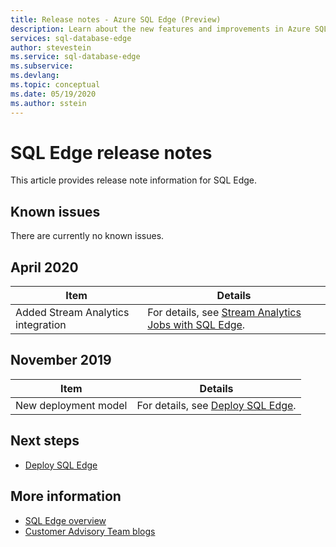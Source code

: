 ```yaml
---
title: Release notes - Azure SQL Edge (Preview)
description: Learn about the new features and improvements in Azure SQL Edge (Preview)
services: sql-database-edge
author: stevestein
ms.service: sql-database-edge
ms.subservice: 
ms.devlang: 
ms.topic: conceptual
ms.date: 05/19/2020
ms.author: sstein
---
```

# SQL Edge release notes

This article provides release note information for SQL Edge. 

## Known issues

There are currently no known issues.

## April 2020

|Item | Details |
| --- | --- |
|Added Stream Analytics integration|For details, see [Stream Analytics Jobs with SQL Edge](stream-analytics.md).|



## November 2019

|Item | Details |
| --- | --- |
|New deployment model|For details, see [Deploy SQL Edge](deploy-portal.md).|



## Next steps
- [Deploy SQL Edge](deploy-portal.md)

## More information
- [SQL Edge overview](overview.md)
- [Customer Advisory Team blogs](https://docs.microsoft.com/archive/blogs/sqlcat/)

